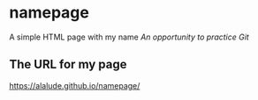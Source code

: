 # namepage
A simple HTML page with my name
*An opportunity to practice Git*

## The URL for my page
https://alalude.github.io/namepage/
